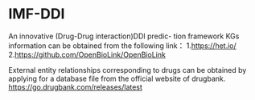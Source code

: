 # IMF-DDI
An innovative (Drug-Drug interaction)DDI predic- tion framework 
KGs information can be obtained from the following link：
1.https://het.io/
2.https://github.com/OpenBioLink/OpenBioLink

External entity relationships corresponding to drugs can be obtained by applying for a database file from the official website of drugbank.
https://go.drugbank.com/releases/latest
